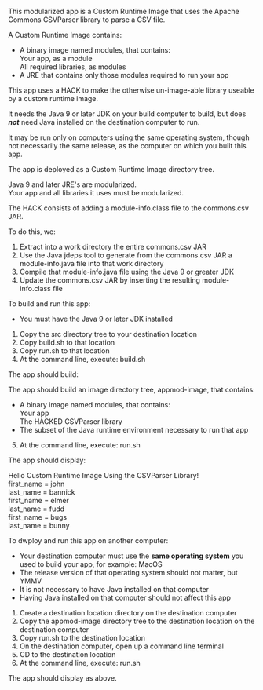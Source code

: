 This modularized app is a Custom Runtime Image 
that uses the Apache Commons CSVParser library to parse a CSV file.

A Custom Runtime Image contains:
- A binary image named modules, that contains:  
Your app, as a module  
All required libraries, as modules  
- A JRE that contains only those modules required to run your app

This app uses a HACK to make the otherwise un-image-able library 
useable by a custom runtime image.

It needs the Java 9 or later JDK on your build computer to build, 
but does  ***not***  need Java installed on the destination computer to run.

It may be run only on computers using the same operating system, 
though not necessarily the same release, as the computer on which you built this app.

The app is deployed as a Custom Runtime Image directory tree.

Java 9 and later JRE's are modularized.  
Your app and all libraries it uses must be modularized.

The HACK consists of adding a module-info.class file to the commons.csv JAR.

To do this, we:

1. Extract into a work directory the entire commons.csv JAR 
2. Use the Java jdeps tool to generate from the commons.csv JAR a module-info.java file into that work directory
3. Compile that module-info.java file using the Java 9 or greater JDK
4. Update the commons.csv JAR by inserting the resulting module-info.class file

To build and run this app:

- You must have the Java 9 or later JDK installed

1. Copy the src directory tree to your destination location
2. Copy build.sh to that location
3. Copy run.sh to that location
4. At the command line, execute: build.sh

The app should build:

The app should build an image directory tree, appmod-image, that contains:  
- A binary image named modules, that contains:  
Your app  
The HACKED CSVParser library
- The subset of the Java runtime environment necessary to run that app

5. At the command line, execute: run.sh

The app should display: 

Hello Custom Runtime Image Using the CSVParser Library!  
first_name 	= john  
last_name 	= bannick  
first_name 	= elmer  
last_name 	= fudd  
first_name 	= bugs  
last_name 	= bunny  
  
To dwploy and run this app on another computer:

- Your destination computer must use the **same operating system** you used to build your app, for example:  MacOS
- The release version of that operating system should not matter, but YMMV
- It is not necessary to have Java installed on that computer
- Having Java installed on that computer should not affect this app

1. Create a destination location directory on the destination computer
2. Copy the appmod-image directory tree to the destination location on the destination computer
4. Copy run.sh to the destination location
5. On the destination computer, open up a command line terminal
6. CD to the destination location
7. At the command line, execute: run.sh

The app should display as above.
